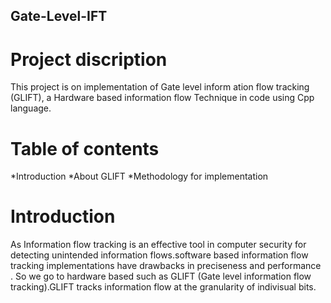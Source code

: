 ## Gate-Level-IFT

# Project discription

This project is on implementation of Gate level inform ation flow tracking (GLIFT), a Hardware based information flow Technique in code using Cpp language.


# Table of contents

   *Introduction
   *About GLIFT
   *Methodology for implementation
   

# Introduction
As Information flow tracking is an effective tool in computer security for detecting unintended information flows.software based information flow tracking 
implementations have drawbacks in preciseness and performance . So we go to hardware based such as GLIFT (Gate level information flow tracking).GLIFT tracks
information flow at the granularity of indivisual bits.


